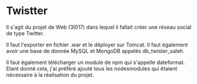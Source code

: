 # Twistter

Il s'agit du projet de Web (3I017) dans lequel il fallait créer une réseau social de type Twitter.

Il faut l'exporter en fichier .war et le déployer sur Tomcat. Il faut également avoir une base de donnée MySQL et MongoDB appelés db_twister_saleh.


Il faut également télécharger un module de npm qui s'appelle dateformat.
Etant donné cela, j'ai préféré ajouté tous les nodesmodules qui étaient nécessaire à la réalisation du projet.
